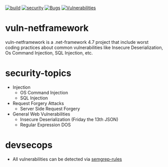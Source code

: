 [![build](https://github.com/ahmetak4n/vuln-netframework/actions/workflows/build.yml/badge.svg)](https://github.com/ahmetak4n/vuln-netframework/actions/workflows/build.yml) [![security](https://github.com/ahmetak4n/vuln-netframework/actions/workflows/main.yml/badge.svg)](https://github.com/ahmetak4n/vuln-netframework/actions/workflows/main.yml) [![Bugs](https://sonarcloud.io/api/project_badges/measure?project=ahmetak4n_vuln-netframework&metric=bugs)](https://sonarcloud.io/dashboard?id=ahmetak4n_vuln-netframework) [![Vulnerabilities](https://sonarcloud.io/api/project_badges/measure?project=ahmetak4n_vuln-netframework&metric=vulnerabilities)](https://sonarcloud.io/dashboard?id=ahmetak4n_vuln-netframework)

# vuln-netframework
vuln-netframework is a .net-framework 4.7 project that include worst coding practices about common vulnerabilities like Insecure Deserialization, Os Command Injection, SQL Injection, etc.

# security-topics
- Injection
  - OS Command Injection
  - SQL Injection
- Request Forgery Attacks
  - Server Side Request Forgery
- General Web Vulnerabilities
  - Insecure Deserialization (Friday the 13th JSON)
  - Regular Expression DOS

# devsecops
- All vulnerabilities can be detected via [semgrep-rules](https://github.com/returntocorp/semgrep-rules)
